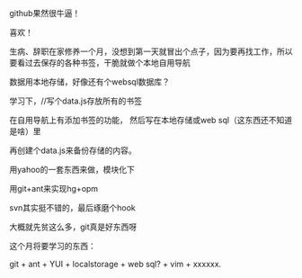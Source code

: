 github果然很牛逼！


喜欢！


生病、辞职在家修养一个月，没想到第一天就冒出个点子，因为要再找工作，所以要看过去保存的各种书签，干脆就做个本地自用导航


数据用本地存储，好像还有个websql数据库？

学习下，//写个data.js存放所有的书签

在自用导航上有添加书签的功能，
然后写在本地存储或web sql（这东西还不知道是啥）里

再创建个data.js来备份存储的内容。


用yahoo的一套东西来做，模块化下


用git+ant来实现hg+opm

svn其实挺不错的，最后琢磨个hook

大概就先贫这么多，git真是好东西呀



这个月将要学习的东西：


git + ant + YUI + localstorage + web sql? + vim + xxxxxx.

